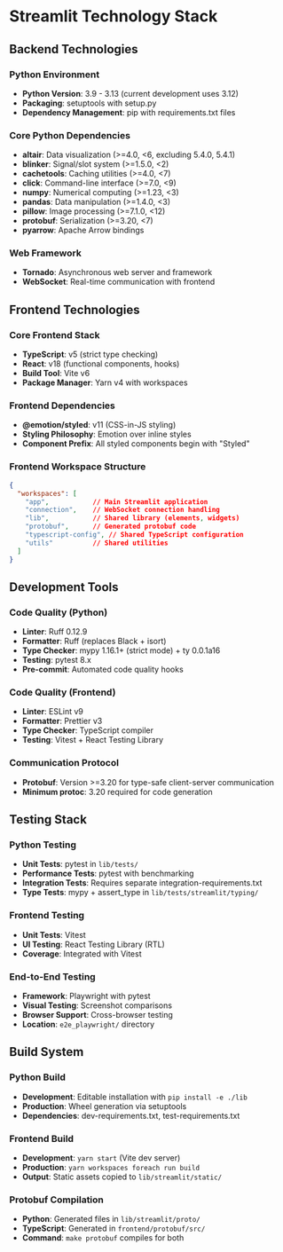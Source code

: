 # Streamlit Technology Stack

## Backend Technologies

### Python Environment
- **Python Version**: 3.9 - 3.13 (current development uses 3.12)
- **Packaging**: setuptools with setup.py
- **Dependency Management**: pip with requirements.txt files

### Core Python Dependencies
- **altair**: Data visualization (>=4.0, <6, excluding 5.4.0, 5.4.1)
- **blinker**: Signal/slot system (>=1.5.0, <2)
- **cachetools**: Caching utilities (>=4.0, <7)
- **click**: Command-line interface (>=7.0, <9)
- **numpy**: Numerical computing (>=1.23, <3)
- **pandas**: Data manipulation (>=1.4.0, <3)
- **pillow**: Image processing (>=7.1.0, <12)
- **protobuf**: Serialization (>=3.20, <7)
- **pyarrow**: Apache Arrow bindings

### Web Framework
- **Tornado**: Asynchronous web server and framework
- **WebSocket**: Real-time communication with frontend

## Frontend Technologies

### Core Frontend Stack
- **TypeScript**: v5 (strict type checking)
- **React**: v18 (functional components, hooks)
- **Build Tool**: Vite v6
- **Package Manager**: Yarn v4 with workspaces

### Frontend Dependencies
- **@emotion/styled**: v11 (CSS-in-JS styling)
- **Styling Philosophy**: Emotion over inline styles
- **Component Prefix**: All styled components begin with "Styled"

### Frontend Workspace Structure
```json
{
  "workspaces": [
    "app",           // Main Streamlit application
    "connection",    // WebSocket connection handling
    "lib",           // Shared library (elements, widgets)
    "protobuf",      // Generated protobuf code
    "typescript-config", // Shared TypeScript configuration
    "utils"          // Shared utilities
  ]
}
```

## Development Tools

### Code Quality (Python)
- **Linter**: Ruff 0.12.9
- **Formatter**: Ruff (replaces Black + isort)
- **Type Checker**: mypy 1.16.1+ (strict mode) + ty 0.0.1a16
- **Testing**: pytest 8.x
- **Pre-commit**: Automated code quality hooks

### Code Quality (Frontend)
- **Linter**: ESLint v9
- **Formatter**: Prettier v3
- **Type Checker**: TypeScript compiler
- **Testing**: Vitest + React Testing Library

### Communication Protocol
- **Protobuf**: Version >=3.20 for type-safe client-server communication
- **Minimum protoc**: 3.20 required for code generation

## Testing Stack

### Python Testing
- **Unit Tests**: pytest in `lib/tests/`
- **Performance Tests**: pytest with benchmarking
- **Integration Tests**: Requires separate integration-requirements.txt
- **Type Tests**: mypy + assert_type in `lib/tests/streamlit/typing/`

### Frontend Testing
- **Unit Tests**: Vitest
- **UI Testing**: React Testing Library (RTL)
- **Coverage**: Integrated with Vitest

### End-to-End Testing
- **Framework**: Playwright with pytest
- **Visual Testing**: Screenshot comparisons
- **Browser Support**: Cross-browser testing
- **Location**: `e2e_playwright/` directory

## Build System

### Python Build
- **Development**: Editable installation with `pip install -e ./lib`
- **Production**: Wheel generation via setuptools
- **Dependencies**: dev-requirements.txt, test-requirements.txt

### Frontend Build
- **Development**: `yarn start` (Vite dev server)
- **Production**: `yarn workspaces foreach run build`
- **Output**: Static assets copied to `lib/streamlit/static/`

### Protobuf Compilation
- **Python**: Generated files in `lib/streamlit/proto/`
- **TypeScript**: Generated in `frontend/protobuf/src/`
- **Command**: `make protobuf` compiles for both